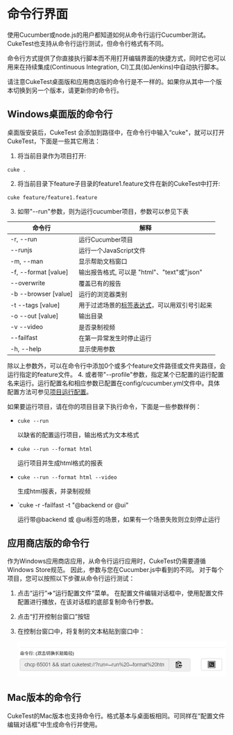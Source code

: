 # 命令行界面

使用Cucumber或node.js的用户都知道如何从命令行运行Cucumber测试。 CukeTest也支持从命令行运行测试，但命令行格式有不同。

命令行方式提供了你直接执行脚本而不用打开编辑界面的快捷方式，同时它也可以用来在持续集成(Continuous Integration, CI)工具(如Jenkins)中自动执行脚本。

请注意CukeTest桌面版和应用商店版的命令行是不一样的。如果你从其中一个版本切换到另一个版本，请更新你的命令行。

## Windows桌面版的命令行

桌面版安装后，CukeTest 会添加到路径中，在命令行中输入“cuke"，就可以打开CukeTest，下面是一些其它用法：

1. 将当前目录作为项目打开:
  ```
  cuke .
  ```

2. 将当前目录下feature子目录的feature1.feature文件在新的CukeTest中打开:
  ```
  cuke feature/feature1.feature
  ```
  
3. 如带"--run"参数，则为运行cucumber项目，参数可以参见下表

命令行  |   解释
---|---
-r, --run            |  运行Cucumber项目
--runjs              |  运行一个JavaScript文件
-m, --man            |  显示帮助文档窗口
-f, --format [value] |  输出报告格式, 可以是 "html"、"text"或"json"
--overwrite          |  覆盖已有的报告
-b --browser [value] |  运行的浏览器类别
-t --tags [value]    |  用于过滤场景的[标签表达式](/cucumber/tag-expressions.md)，可以用双引号引起来
-o --out [value]     |  输出目录
-v --video           |  是否录制视频
--failfast           |  在第一异常发生时停止运行
-h, --help           |  显示使用参数

除以上参数外，可以在命令行中添加0个或多个feature文件路径或文件夹路径，会运行指定的feature文件。
4. 或者带"--profile"参数，指定某个已配置的运行配置名来运行。运行配置名和相应参数已配置在config/cucumber.yml文件中。具体配置方法可参见[项目运行配置](profiles.md)。

如果要运行项目，请在你的项目目录下执行命令，下面是一些参数样例：

   * `cuke --run` 
   
      以缺省的配置运行项目，输出格式为文本格式
   * `cuke --run --format html` 
  
      运行项目并生成html格式的报表
   * `cuke --run --format html --video`
   
      生成html报表，并录制视频
   * `cuke -r -failfast -t "@backend or @ui" 
   
      运行带@backend 或 @ui标签的场景，如果有一个场景失败则立刻停止运行
      

## 应用商店版的命令行

作为Windows应用商店应用，从命令行运行应用时，CukeTest仍需要遵循Windows Store规范。 因此，参数与您在Cucumber.js中看到的不同。 对于每个项目，您可以按照以下步骤从命令行运行测试： 

1. 点击“运行”=>“运行配置文件”菜单。 在配置文件编辑对话框中，使用配置文件配置进行播放，在该对话框的底部复制命令行参数。
2. 点击“打开控制台窗口”按钮
3. 在控制台窗口中，将复制的文本粘贴到窗口中：

   ![](assets/run_from_command.png)

## Mac版本的命令行

CukeTest的Mac版本也支持命令行。格式基本与桌面板相同。可同样在“配置文件编辑对话框”中生成命令行并使用。